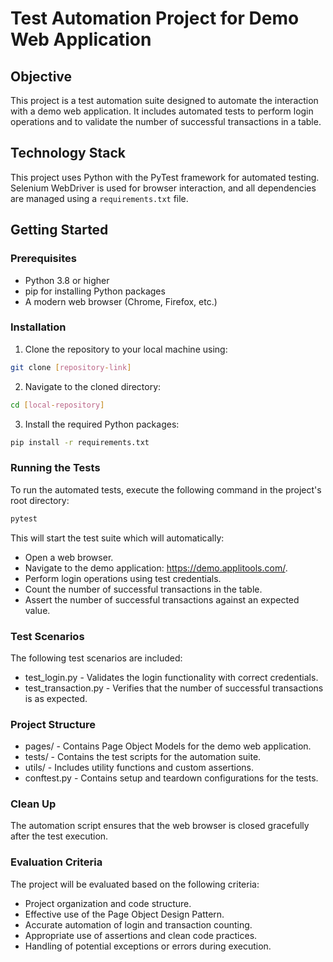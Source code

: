 # Test Automation Project for Demo Web Application

## Objective

This project is a test automation suite designed to automate the interaction with a demo web application. It includes automated tests to perform login operations and to validate the number of successful transactions in a table.

## Technology Stack

This project uses Python with the PyTest framework for automated testing. Selenium WebDriver is used for browser interaction, and all dependencies are managed using a `requirements.txt` file.

## Getting Started

### Prerequisites

- Python 3.8 or higher
- pip for installing Python packages
- A modern web browser (Chrome, Firefox, etc.)

### Installation

1. Clone the repository to your local machine using:

```sh
git clone [repository-link]
```

2. Navigate to the cloned directory:
```sh
cd [local-repository]
```

3. Install the required Python packages:
```sh
pip install -r requirements.txt
```

### Running the Tests

To run the automated tests, execute the following command in the project's root directory:
```sh 
pytest 
```

This will start the test suite which will automatically:

- Open a web browser.
- Navigate to the demo application: https://demo.applitools.com/.
- Perform login operations using test credentials.
- Count the number of successful transactions in the table.
- Assert the number of successful transactions against an expected value.
### Test Scenarios
The following test scenarios are included:

- test_login.py - Validates the login functionality with correct credentials.
- test_transaction.py - Verifies that the number of successful transactions is as expected.

### Project Structure
- pages/ - Contains Page Object Models for the demo web application.
- tests/ - Contains the test scripts for the automation suite.
- utils/ - Includes utility functions and custom assertions.
- conftest.py - Contains setup and teardown configurations for the tests.


### Clean Up
The automation script ensures that the web browser is closed gracefully after the test execution.

### Evaluation Criteria
The project will be evaluated based on the following criteria:

- Project organization and code structure.
- Effective use of the Page Object Design Pattern.
- Accurate automation of login and transaction counting.
- Appropriate use of assertions and clean code practices.
- Handling of potential exceptions or errors during execution.
